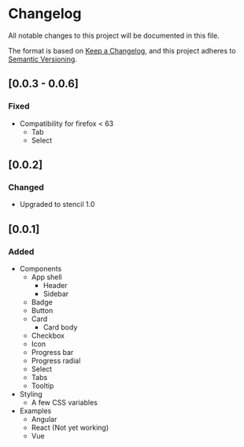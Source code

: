 # Changelog

All notable changes to this project will be documented in this file.

The format is based on [Keep a Changelog](https://keepachangelog.com/en/1.0.0/),
and this project adheres to [Semantic Versioning](https://semver.org/spec/v2.0.0.html).

## [0.0.3 - 0.0.6]

### Fixed

- Compatibility for firefox < 63
  - Tab
  - Select

## [0.0.2]

### Changed

- Upgraded to stencil 1.0

## [0.0.1]

### Added

- Components
  - App shell
    - Header
    - Sidebar
  - Badge
  - Button
  - Card
    - Card body
  - Checkbox
  - Icon
  - Progress bar
  - Progress radial
  - Select
  - Tabs
  - Tooltip
- Styling
  - A few CSS variables
- Examples
  - Angular
  - React (Not yet working)
  - Vue
